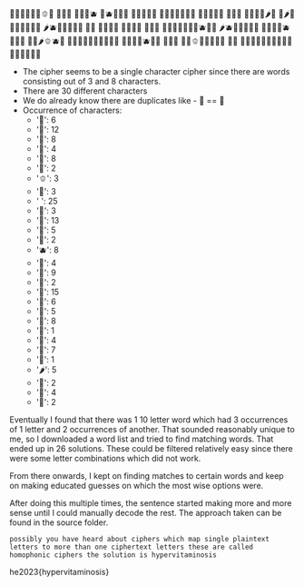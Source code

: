 🥦🥝🍋🍊🥭🍌🫑🧅 🧅🥝🥖 🍉🍠🥬🫐 🍉🫐🥔🥥🍈 🥔🍌🥝🥖🍏 🥐🍍🥦🍉🍇🥥🍋 🥑🍉🍍🥐🍉 🍅🍠🥦 🍋🥭🍓🍐🌶🍇 🥕🌶🥔🥭🍓🍏🍒🍆🍏 🌶🫐🍎🍏🍒🥥🍊 🍎🥝 🍅🥝🥥🍇 🍎🍉🥔🍓 🥝🍓🍇 🥐🥭🥦🍉🍇🥥🍏🫐🍆🍎 🌶🫐🍎🍏🍇🥥🍋 🍎🍉🍇🍊🫐 🍠🥥🍒 🥐🍠🌶🫑🫐🍈 🍉🥝🍅🥝🥦🍉🥝🍓🍍🥐 🥐🍍🥕🍉🫐🥥🍋 🍏🍉🍇 🍋🥝🫑🥖🍏🍍🥝🍓 🥭🍋 🍉🧅🥦🍒🥥🥬🥭🍏🍠🍅🥭🍓🥝🍋🥭🍊

- The cipher seems to be a single character cipher since there are words consisting out of 3 and 8 characters.
- There are 30 different characters
- We do already know there are duplicates like -   🍏 == 🍎
- Occurrence of characters: 
	-  '🥦': 6
	-  '🥝': 12
	- '🍋': 8
	- '🍊': 4
	- '🥭': 8
	- '🍌': 2
	- '🫑': 3
	- '🧅': 3
	- ' ': 25 
	- '🥖': 3
	- '🍉': 13
	- '🍠': 5
	- '🥬': 2
	- '🫐': 8
	- '🥔': 4
	- '🥥': 9
	- '🍈': 2
	- '🍎': 15
	- '🥐': 6
	- '🍍': 5
	- '🍇': 8
	- '🥑': 1
	- '🍅': 4
	- '🍓': 7
	- '🍐': 1
	- '🌶': 5
	- '🥕': 2
	- '🍒': 4
	- '🍆': 2

Eventually I found that there was 1 10 letter word which had 3 occurrences of 1 letter and 2 occurrences of another. That sounded reasonably unique to me, so I downloaded a word list and tried to find matching words. That ended up in 26 solutions.
These could be filtered relatively easy since there were some letter combinations which did not work.

From there onwards, I kept on finding matches to certain words and keep on making educated guesses on which the most wise options were.

After doing this multiple times, the sentence started making more and more sense until I could manually decode the rest. The approach taken can be found in the source folder.

```
possibly you have heard about ciphers which map single plaintext letters to more than one ciphertext letters these are called homophonic ciphers the solution is hypervitaminosis
```

he2023{hypervitaminosis}